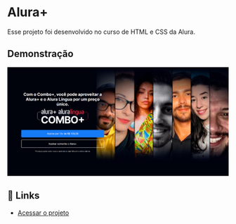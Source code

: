 
# Alura+

Esse projeto foi desenvolvido no curso de HTML e CSS da Alura.




## Demonstração

![App Screenshot](https://raw.githubusercontent.com/juliasilvao/aluraplus/main/img/landingPage_AluraPlus.png)



## 🔗 Links
 - [Acessar o projeto](https://juliasilvao.github.io/aluraplus/)
